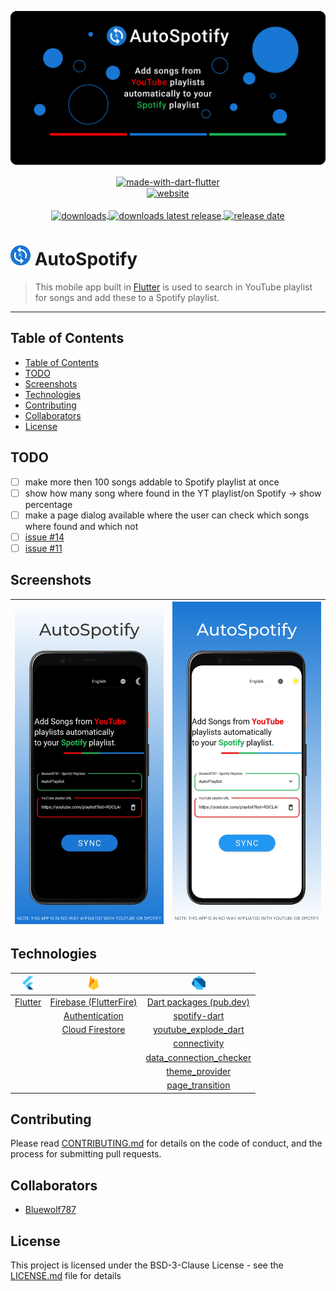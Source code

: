 ![banner](readme/screenshots/AutoSpotify-banner.png)

<p align="center">
 <a href="https://www.flutter.dev/">
  <img src="https://img.shields.io/badge/Made%20with-Dart%20&%20Flutter-1f425f.svg?style=flat-square" alt="made-with-dart-flutter" align="center"/>
 </a>
 </br>
 <a href="https://bluewolf787.github.io/projects/autospotify">
  <img src="https://img.shields.io/website-up-down-green-red/http/bluewolf787.github.io.svg?style=flat-square" alt="website" align="center"/>
 </a>
 <br></br>
 <a href="https://GitHub.com/Bluewolf787/autospotify/releases/">
  <img src="https://img.shields.io/github/downloads/Bluewolf787/autospotify/total.svg?style=flat-square" alt="downloads" align="center"/>
 </a>
 <a href="https://GitHub.com/Bluewolf787/autospotify/releases/">
  <img src="https://img.shields.io/github/downloads-pre/bluewolf787/autospotify/latest/total?style=flat-square" alt="downloads latest release" align="center"/>
 </a>
 <a href="https://GitHub.com/Bluewolf787/autospotify/releases/">
  <img src="https://img.shields.io/github/release-date-pre/bluewolf787/autospotify?style=flat-square" alt="release date" align="center"/>
 </a>
</p>

<!--
[![Build Status](https://travis-ci.com/Bluewolf787/autospotify-env.svg?token=sMwUw4NKhzqScZGpNQQN&branch=master)]() </br>
-->


# <img src="assets/logo.png" width="32" height="32" alt="logo"> AutoSpotify

> This mobile app built in [Flutter](https://flutter.dev/) is used to search in YouTube playlist for songs and add these to a Spotify playlist.

----

## Table of Contents
- [Table of Contents](#table-of-contents)
- [TODO](#todo)
- [Screenshots](#screenshots)
- [Technologies](#technologies)
- [Contributing](#contributing)
- [Collaborators](#collaborators)
- [License](#license)

## TODO

- [ ] make more then 100 songs addable to Spotify playlist at once
- [ ] show how many song where found in the YT playlist/on Spotify &rarr; show percentage
- [ ] make a page dialog available where the user can check which songs where found and which not
- [ ] [issue #14](https://github.com/Bluewolf787/autospotify/issues/14)
- [ ] [issue #11](https://github.com/Bluewolf787/autospotify/issues/11)

## Screenshots

| ![preview-dark](readme/screenshots/autospotify-preview-dark.jpeg) | ![preview-light](readme/screenshots/autospotify-preview-light.jpeg) |
|-------------------------------------------------------------------|---------------------------------------------------------------------|

## Technologies

| [<img src="https://raw.githubusercontent.com/github/explore/cebd63002168a05a6a642f309227eefeccd92950/topics/flutter/flutter.png" alt="Flutter" width="24">](https://flutter.dev/) | [<img src="https://raw.githubusercontent.com/github/explore/80688e429a7d4ef2fca1e82350fe8e3517d3494d/topics/firebase/firebase.png" alt="Flutter" width="24">](https://firebase.google.com/) | [<img src="https://raw.githubusercontent.com/github/explore/80688e429a7d4ef2fca1e82350fe8e3517d3494d/topics/dart/dart.png" alt="Flutter" width="24">](https://pub.dev/) |
|:---------------------------------------------------------------------------------------------------------------------------------------------------------------------------------:|:-------------------------------------------------------------------------------------------------------------------------------------------------------------------------------------------:|:-----------------------------------------------------------------------------------------------------------------------------------------------------------------------:|
|                                                                          [Flutter](https://flutter.dev/)                                                                          |                                                                   [Firebase (FlutterFire)](https://firebase.flutter.dev/)                                                                   |                                                               [Dart packages (pub.dev)](https://pub.dev)                                                                |
|                                                                                                                                                                                   |                                                                  [Authentication](https://pub.dev/packages/firebase_auth)                                                                   |                                                            [spotify-dart](https://pub.dev/packages/spotify)                                                             |
|                                                                                                                                                                                   |                                                                 [Cloud Firestore](https://pub.dev/packages/cloud_firestore)                                                                 |                                                  [youtube_explode_dart](https://pub.dev/packages/youtube_explode_dart)                                                  |
|                                                                                                                                                                                   |                                                                                                                                                                                             |                                                          [connectivity](https://pub.dev/packages/connectivity)                                                          |
|                                                                                                                                                                                   |                                                                                                                                                                                             |                                               [data_connection_checker](https://pub.dev/packages/data_connection_checker)                                               |
|                                                                                                                                                                                   |                                                                                                                                                                                             |                                                        [theme_provider](https://pub.dev/packages/theme_provider)                                                        |
|                                                                                                                                                                                   |                                                                                                                                                                                             |                                                       [page_transition](https://pub.dev/packages/page_transition)                                                       |

## Contributing

Please read [CONTRIBUTING.md](CONTRIBUTING.md) for details on the code of conduct, and the process for submitting pull requests.

## Collaborators
  * [Bluewolf787](https://github.com/Bluewolf787)
 
## License

This project is licensed under the BSD-3-Clause License - see the [LICENSE.md](LICENSE) file for details
